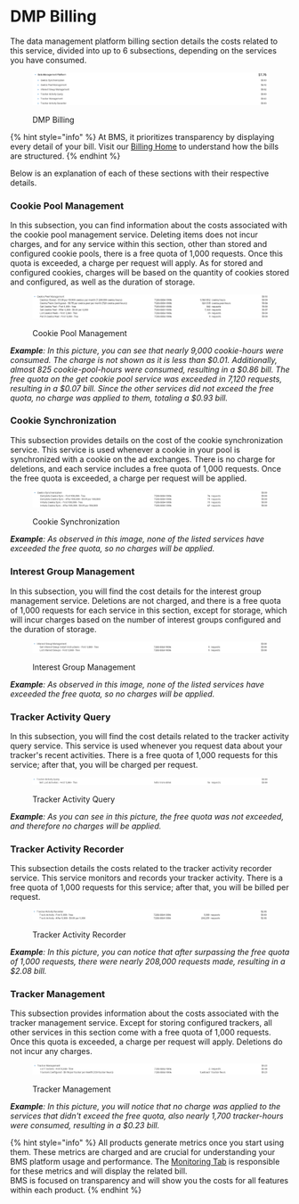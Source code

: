 # DMP Billing

The data management platform billing section details the costs related to this service, divided into up to 6 subsections, depending on the services you have consumed.

<figure><img src="../../.gitbook/assets/image (327) (1).png" alt=""><figcaption><p>DMP Billing</p></figcaption></figure>

{% hint style="info" %}
At BMS, it prioritizes transparency by displaying every detail of your bill. Visit our [Billing Home](../billing.md) to understand how the bills are structured.
{% endhint %}

Below is an explanation of each of these sections with their respective details.

### Cookie Pool Management

In this subsection, you can find information about the costs associated with the cookie pool management service. Deleting items does not incur charges, and for any service within this section, other than stored and configured cookie pools, there is a free quota of 1,000 requests. Once this quota is exceeded, a charge per request will apply. As for stored and configured cookies, charges will be based on the quantity of cookies stored and configured, as well as the duration of storage.

<figure><img src="../../.gitbook/assets/image (329) (1).png" alt=""><figcaption><p>Cookie Pool Management</p></figcaption></figure>

_**Example**: In this picture, you can see that nearly 9,000 cookie-hours were consumed. The charge is not shown as it is less than $0.01. Additionally, almost 825 cookie-pool-hours were consumed, resulting in a $0.86 bill. The free quota on the get cookie pool service was exceeded in 7,120 requests, resulting in a $0.07 bill. Since the other services did not exceed the free quota, no charge was applied to them, totaling a $0.93 bill._

### Cookie Synchronization

This subsection provides details on the cost of the cookie synchronization service. This service is used whenever a cookie in your pool is synchronized with a cookie on the ad exchanges. There is no charge for deletions, and each service includes a free quota of 1,000 requests. Once the free quota is exceeded, a charge per request will be applied.

<figure><img src="../../.gitbook/assets/image (331) (1).png" alt=""><figcaption><p>Cookie Synchronization</p></figcaption></figure>

_**Example**: As observed in this image, none of the listed services have exceeded the free quota, so no charges will be applied._

### Interest Group Management

In this subsection, you will find the cost details for the interest group management service. Deletions are not charged, and there is a free quota of 1,000 requests for each service in this section, except for storage, which will incur charges based on the number of interest groups configured and the duration of storage.

<figure><img src="../../.gitbook/assets/image (332) (1).png" alt=""><figcaption><p>Interest Group Management</p></figcaption></figure>

_**Example**: As observed in this image, none of the listed services have exceeded the free quota, so no charges will be applied._

### Tracker Activity Query

In this subsection, you will find the cost details related to the tracker activity query service. This service is used whenever you request data about your tracker's recent activities. There is a free quota of 1,000 requests for this service; after that, you will be charged per request.

<figure><img src="../../.gitbook/assets/image (326) (1).png" alt=""><figcaption><p>Tracker Activity Query</p></figcaption></figure>

_**Example**: As you can see in this picture, the free quota was not exceeded, and therefore no charges will be applied._

### Tracker Activity Recorder

This subsection details the costs related to the tracker activity recorder service. This service monitors and records your tracker activity. There is a free quota of 1,000 requests for this service; after that, you will be billed per request.

<figure><img src="../../.gitbook/assets/image (333) (1).png" alt=""><figcaption><p>Tracker Activity Recorder</p></figcaption></figure>

_**Example**: In this picture, you can notice that after surpassing the free quota of 1,000 requests, there were nearly 208,000 requests made, resulting in a $2.08 bill._

### Tracker Management

This subsection provides information about the costs associated with the tracker management service. Except for storing configured trackers, all other services in this section come with a free quota of 1,000 requests. Once this quota is exceeded, a charge per request will apply. Deletions do not incur any charges.

<figure><img src="../../.gitbook/assets/image (334) (1).png" alt=""><figcaption><p>Tracker Management</p></figcaption></figure>

_**Example**: In this picture, you will notice that no charge was applied to the services that didn't exceed the free quota, also nearly 1,700 tracker-hours were consumed, resulting in a $0.23 bill._

{% hint style="info" %}
All products generate metrics once you start using them. These metrics are charged and are crucial for understanding your BMS platform usage and performance. The [Monitoring Tab](../monitoring/monitoring-billing.md#metric-monitoring) is responsible for these metrics and will display the related bill.\
BMS is focused on transparency and will show you the costs for all features within each product.
{% endhint %}
